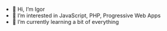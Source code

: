 - 👋 Hi, I’m Igor
- 👀 I’m interested in JavaScript, PHP, Progressive Web Apps
- 🌱 I’m currently learning a bit of everything

<!---
igorpen/igorpen is a ✨ special ✨ repository because its `README.md` (this file) appears on your GitHub profile.
You can click the Preview link to take a look at your changes.
--->
